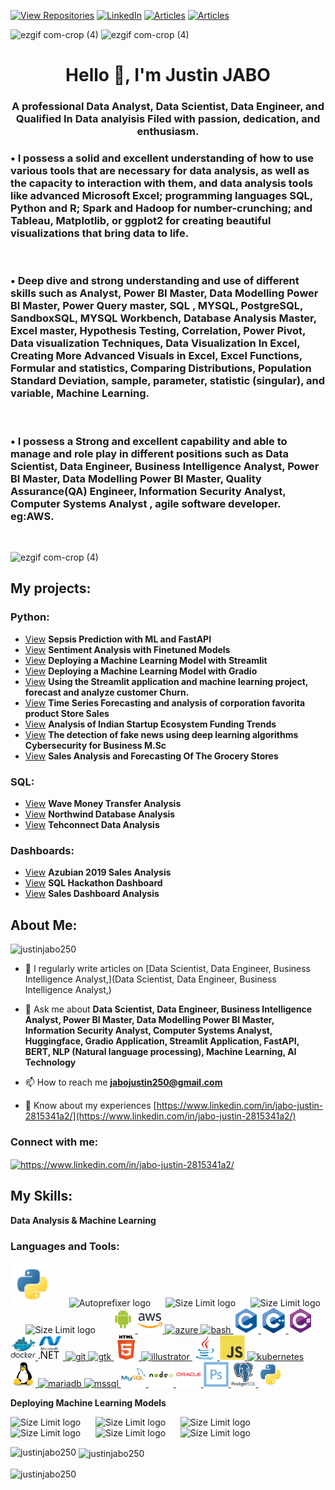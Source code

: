 [![View Repositories](https://img.shields.io/badge/View-My_Repositories-blue?logo=GitHub)](https://github.com/justinjabo250?tab=repositories)
[![LinkedIn](https://img.shields.io/badge/LinkedIn-%230077B5?logo=linkedin&logoColor=orange)](https://www.linkedin.com/in/jabo-justin-2815341a2/) 
[![Articles](https://img.shields.io/badge/MEDIUM-Articles-purple?logo=Medium)](https://medium.com/@jabojustin250)
[![Articles](https://img.shields.io/badge/My-Portfolio-darkblue?logo=Website)](https://github.com/justinjabo250?tab=repositories)

![ezgif com-crop (4)](https://user-images.githubusercontent.com/115732734/270480308-18141400-ac52-4944-8c10-9fdd40c2eba4.gif)
![ezgif com-crop (4)](https://user-images.githubusercontent.com/115732734/270480345-cbdcdb44-a871-441d-a9c1-dd9073b59610.gif)


<h1 align="center">Hello 👋, I'm Justin JABO</h1>
<h3 align="center">A professional Data Analyst, Data Scientist, Data Engineer, and Qualified In Data analyisis Filed with passion, dedication, and enthusiasm.
</h3>
<h3 align="">• I possess a solid and  excellent understanding of how to use various tools that are necessary for data analysis, as well as the capacity to interaction with them, and data analysis tools like advanced Microsoft Excel; programming languages SQL, Python and R; Spark and Hadoop for number-crunching; and Tableau, Matplotlib, or ggplot2 for creating beautiful visualizations that bring data to life. </h3></br>
<h3 align="">• Deep dive and strong understanding and use of different skills such as Analyst, Power BI Master, Data Modelling Power BI Master, Power Query master, SQL , MYSQL, PostgreSQL, SandboxSQL, MYSQL Workbench, Database Analysis Master, Excel master, Hypothesis Testing, Correlation, Power Pivot, Data visualization Techniques, Data Visualization In Excel, Creating More Advanced Visuals in Excel, Excel Functions, Formular and statistics, Comparing Distributions, Population Standard Deviation, sample, parameter, statistic (singular), and variable, Machine Learning.
</h3></br> 
<h3 align="">• I possess a Strong and  excellent capability and able to manage and role play in different positions such as Data Scientist, Data Engineer, Business Intelligence Analyst, Power BI Master, Data Modelling Power BI Master, Quality Assurance(QA) Engineer, Information Security Analyst, Computer Systems Analyst , agile software developer. eg:AWS.</h3></br>

![ezgif com-crop (4)](https://user-images.githubusercontent.com/115732734/270480253-f2fe9471-aa2b-439c-bb0b-19eb436bf2a5.gif)

## My projects:

### Python:
- [View](https://github.com/ikoghoemmanuell/Prediction-with-ML-and-FastAPI) **Sepsis Prediction with ML and FastAPI**
- [View](https://github.com/ikoghoemmanuell/Sentiment-Analysis-with-Finetuned-Models/blob/main/Article.md) **Sentiment Analysis with Finetuned Models**
- [View](https://github.com/ikoghoemmanuell/Deploying-a-ML-Model-with-Streamlit) **Deploying a Machine Learning Model with Streamlit**
- [View](https://github.com/ikoghoemmanuell/gradio-classification-app) **Deploying a Machine Learning Model with Gradio**
- [View](https://github.com/justinjabo250/Using-the-Streamlit-application-and-machine-learning-project-forecast-and-analyze-customer-Churn/tree/main) **Using the Streamlit application and machine learning project, forecast and analyze customer Churn.**
- [View](https://github.com/justinjabo250/Time-series-forecasting-and-analysis-of-corporation-favorite-product-store-sales/blob/main/README.md) **Time Series Forecasting and analysis of corporation favorita product Store Sales**
- [View](https://github.com/justinjabo250/Analysis-of-Indian-Startup-Ecosystem-Funding-Trends) **Analysis of Indian Startup Ecosystem Funding Trends**
- [View](https://github.com/justinjabo250/The-detection-of-fake-news-using-deep-learning-algorithms-Cybersecurity-for-Bizstech-M.Sc) **The detection of fake news using deep learning algorithms Cybersecurity for Business M.Sc**
- [View](https://github.com/justinjabo250/Sales-Analysis-and-Forecasting-Of-The-Grocery-Stores) **Sales Analysis and Forecasting Of The Grocery Stores**

### SQL:
- [View](https://github.com/ikoghoemmanuell/SQL-Projects/blob/main/SQL%20-%20Wave%20Money%20Transfer%20Analysis.md) **Wave Money Transfer Analysis**
- [View](https://github.com/ikoghoemmanuell/SQL-Projects/blob/main/SQL%20-Northwind%20Database.md) **Northwind Database Analysis**
- [View](https://github.com/ikoghoemmanuell/SQL-Projects/blob/main/Techconnect%20Data_Analysis_with_SQL.md) **Tehconnect Data Analysis**

### Dashboards:
- [View](https://rb.gy/dy0dn) **Azubian 2019 Sales Analysis**
- [View](https://rb.gy/mzfu0) **SQL Hackathon Dashboard**
- [View](https://rb.gy/m9zcv) **Sales Dashboard Analysis**

## About Me:

<p align="left"> <img src="https://komarev.com/ghpvc/?username=justinjabo250&label=Profile%20views&color=0e75b6&style=flat" alt="justinjabo250" /> </p>

- 📝 I regularly write articles on [Data Scientist, Data Engineer, Business Intelligence Analyst,](Data Scientist, Data Engineer, Business Intelligence Analyst,)

- 💬 Ask me about **Data Scientist, Data Engineer, Business Intelligence Analyst, Power BI Master, Data Modelling Power BI Master, Information Security Analyst, Computer Systems Analyst, Huggingface, Gradio Application, Streamlit Application, FastAPI, BERT, NLP (Natural language processing), Machine Learning, AI Technology**

- 📫 How to reach me **jabojustin250@gmail.com**

- 📄 Know about my experiences [https://www.linkedin.com/in/jabo-justin-2815341a2/](https://www.linkedin.com/in/jabo-justin-2815341a2/)

<h3 align="left">Connect with me:</h3>
<p align="left">
<a href="https://linkedin.com/in/https://www.linkedin.com/in/jabo-justin-2815341a2/" target="blank"><img align="center" src="https://raw.githubusercontent.com/rahuldkjain/github-profile-readme-generator/master/src/images/icons/Social/linked-in-alt.svg" alt="https://www.linkedin.com/in/jabo-justin-2815341a2/" height="30" width="40" /></a>
</p>

## My Skills:
**Data Analysis & Machine Learning**

<h3 align="left">Languages and Tools:</h3>
<p align="left"> <a><img src="https://raw.githubusercontent.com/github/explore/80688e429a7d4ef2fca1e82350fe8e3517d3494d/topics/python/python.png" width="70" height="70" alt="PostCSS logo" /></a>&nbsp;&nbsp;&nbsp;&nbsp;&nbsp;
<a><img src="https://img.favpng.com/23/14/0/machine-learning-deep-learning-artificial-intelligence-supervised-learning-support-vector-machine-png-favpng-pk6kR3fbraDTCN1B9ijfqCV9K.jpg" width="70" height="70" alt="Autoprefixer logo" /></a>&nbsp;&nbsp;&nbsp;&nbsp;&nbsp;
<a><img src="https://analyticslearn.com/wp-content/uploads/2020/11/What-is-Exploratory-Data-Analysis.jpg" width="" height="70" alt="Size Limit logo" /></a>&nbsp;&nbsp;&nbsp;&nbsp;&nbsp;
<a><img src="https://upload.wikimedia.org/wikipedia/commons/thumb/3/34/Microsoft_Office_Excel_%282019%E2%80%93present%29.svg/1200px-Microsoft_Office_Excel_%282019%E2%80%93present%29.svg.png" width="70" height="70" alt="Size Limit logo" /></a>&nbsp;&nbsp;&nbsp;&nbsp;&nbsp;
<a><img src="https://www.alura.com.br/artigos/assets/power-bi/power-bi-logo.png" width="70" height="70" alt="Size Limit logo" /></a>&nbsp;&nbsp;&nbsp;&nbsp;&nbsp; <a href="https://developer.android.com" target="_blank" rel="noreferrer"> <img src="https://raw.githubusercontent.com/devicons/devicon/master/icons/android/android-original-wordmark.svg" alt="android" width="40" height="40"/> </a> <a href="https://aws.amazon.com" target="_blank" rel="noreferrer"> <img src="https://raw.githubusercontent.com/devicons/devicon/master/icons/amazonwebservices/amazonwebservices-original-wordmark.svg" alt="aws" width="40" height="40"/> </a> <a href="https://azure.microsoft.com/en-in/" target="_blank" rel="noreferrer"> <img src="https://www.vectorlogo.zone/logos/microsoft_azure/microsoft_azure-icon.svg" alt="azure" width="40" height="40"/> </a> <a href="https://www.gnu.org/software/bash/" target="_blank" rel="noreferrer"> <img src="https://www.vectorlogo.zone/logos/gnu_bash/gnu_bash-icon.svg" alt="bash" width="40" height="40"/> </a> <a href="https://www.cprogramming.com/" target="_blank" rel="noreferrer"> <img src="https://raw.githubusercontent.com/devicons/devicon/master/icons/c/c-original.svg" alt="c" width="40" height="40"/> </a> <a href="https://www.w3schools.com/cpp/" target="_blank" rel="noreferrer"> <img src="https://raw.githubusercontent.com/devicons/devicon/master/icons/cplusplus/cplusplus-original.svg" alt="cplusplus" width="40" height="40"/> </a> <a href="https://www.w3schools.com/cs/" target="_blank" rel="noreferrer"> <img src="https://raw.githubusercontent.com/devicons/devicon/master/icons/csharp/csharp-original.svg" alt="csharp" width="40" height="40"/> </a> <a href="https://www.docker.com/" target="_blank" rel="noreferrer"> <img src="https://raw.githubusercontent.com/devicons/devicon/master/icons/docker/docker-original-wordmark.svg" alt="docker" width="40" height="40"/> </a> <a href="https://dotnet.microsoft.com/" target="_blank" rel="noreferrer"> <img src="https://raw.githubusercontent.com/devicons/devicon/master/icons/dot-net/dot-net-original-wordmark.svg" alt="dotnet" width="40" height="40"/> </a> <a href="https://git-scm.com/" target="_blank" rel="noreferrer"> <img src="https://www.vectorlogo.zone/logos/git-scm/git-scm-icon.svg" alt="git" width="40" height="40"/> </a> <a href="https://www.gtk.org/" target="_blank" rel="noreferrer"> <img src="https://upload.wikimedia.org/wikipedia/commons/7/71/GTK_logo.svg" alt="gtk" width="40" height="40"/> </a> <a href="https://www.w3.org/html/" target="_blank" rel="noreferrer"> <img src="https://raw.githubusercontent.com/devicons/devicon/master/icons/html5/html5-original-wordmark.svg" alt="html5" width="40" height="40"/> </a> <a href="https://www.adobe.com/in/products/illustrator.html" target="_blank" rel="noreferrer"> <img src="https://www.vectorlogo.zone/logos/adobe_illustrator/adobe_illustrator-icon.svg" alt="illustrator" width="40" height="40"/> </a> <a href="https://www.java.com" target="_blank" rel="noreferrer"> <img src="https://raw.githubusercontent.com/devicons/devicon/master/icons/java/java-original.svg" alt="java" width="40" height="40"/> </a> <a href="https://developer.mozilla.org/en-US/docs/Web/JavaScript" target="_blank" rel="noreferrer"> <img src="https://raw.githubusercontent.com/devicons/devicon/master/icons/javascript/javascript-original.svg" alt="javascript" width="40" height="40"/> </a> <a href="https://kubernetes.io" target="_blank" rel="noreferrer"> <img src="https://www.vectorlogo.zone/logos/kubernetes/kubernetes-icon.svg" alt="kubernetes" width="40" height="40"/> </a> <a href="https://www.linux.org/" target="_blank" rel="noreferrer"> <img src="https://raw.githubusercontent.com/devicons/devicon/master/icons/linux/linux-original.svg" alt="linux" width="40" height="40"/> </a> <a href="https://mariadb.org/" target="_blank" rel="noreferrer"> <img src="https://www.vectorlogo.zone/logos/mariadb/mariadb-icon.svg" alt="mariadb" width="40" height="40"/> </a> <a href="https://www.microsoft.com/en-us/sql-server" target="_blank" rel="noreferrer"> <img src="https://www.svgrepo.com/show/303229/microsoft-sql-server-logo.svg" alt="mssql" width="40" height="40"/> </a> <a href="https://www.mysql.com/" target="_blank" rel="noreferrer"> <img src="https://raw.githubusercontent.com/devicons/devicon/master/icons/mysql/mysql-original-wordmark.svg" alt="mysql" width="40" height="40"/> </a> <a href="https://nodejs.org" target="_blank" rel="noreferrer"> <img src="https://raw.githubusercontent.com/devicons/devicon/master/icons/nodejs/nodejs-original-wordmark.svg" alt="nodejs" width="40" height="40"/> </a> <a href="https://www.oracle.com/" target="_blank" rel="noreferrer"> <img src="https://raw.githubusercontent.com/devicons/devicon/master/icons/oracle/oracle-original.svg" alt="oracle" width="40" height="40"/> </a> <a href="https://www.photoshop.com/en" target="_blank" rel="noreferrer"> <img src="https://raw.githubusercontent.com/devicons/devicon/master/icons/photoshop/photoshop-line.svg" alt="photoshop" width="40" height="40"/> </a> <a href="https://www.postgresql.org" target="_blank" rel="noreferrer"> <img src="https://raw.githubusercontent.com/devicons/devicon/master/icons/postgresql/postgresql-original-wordmark.svg" alt="postgresql" width="40" height="40"/> </a> <a href="https://www.python.org" target="_blank" rel="noreferrer"> <img src="https://raw.githubusercontent.com/devicons/devicon/master/icons/python/python-original.svg" alt="python" width="40" height="40"/> </a> </p>

**Deploying Machine Learning Models**

<a><img src="https://www.vectorlogo.zone/logos/mysql/mysql-ar21.png" width="70" height="70" alt="Size Limit logo" /></a>&nbsp;&nbsp;&nbsp;&nbsp;&nbsp;
<a><img src="https://miro.medium.com/v2/resize:fit:640/0*zvhlCD9RXDA4qbX5" width="70" height="70" alt="Size Limit logo" /></a>&nbsp;&nbsp;&nbsp;&nbsp;&nbsp;
<a><img src="https://pbs.twimg.com/profile_images/1526964416834510848/Njy4Kh2q_400x400.jpg" width="70" height="70" alt="Size Limit logo" /></a>&nbsp;&nbsp;&nbsp;&nbsp;&nbsp;
<a><img src="https://cdn.analyticsvidhya.com/wp-content/uploads/2020/10/image4.jpg" width="70" height="70" alt="Size Limit logo" /></a>&nbsp;&nbsp;&nbsp;&nbsp;&nbsp;
<a><img src="https://www.docker.com/wp-content/uploads/2022/03/vertical-logo-monochromatic.png" width="70" height="70" alt="Size Limit logo" /></a>&nbsp;&nbsp;&nbsp;&nbsp;&nbsp;
<a><img src="https://i.pinimg.com/originals/52/2e/6b/522e6bc1a11d1726a35f81cbd979395f.jpg" width="70" height="70" alt="Size Limit logo" /></a>&nbsp;&nbsp;&nbsp;&nbsp;&nbsp;

<p><img align="left" src="https://github-readme-stats.vercel.app/api/top-langs?username=justinjabo250&show_icons=true&locale=en&layout=compact" alt="justinjabo250" /></p>

<p>&nbsp;<img align="center" src="https://github-readme-stats.vercel.app/api?username=justinjabo250&show_icons=true&locale=en" alt="justinjabo250" /></p>

<p><img align="center" src="https://github-readme-streak-stats.herokuapp.com/?user=justinjabo250&" alt="justinjabo250" /></p>


